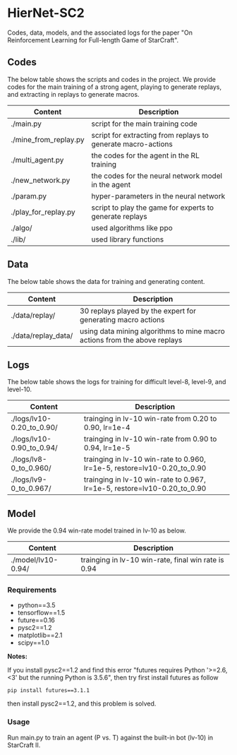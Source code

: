 # HierNet-SC2

Codes, data, models, and the associated logs for the paper "On Reinforcement Learning for Full-length Game of StarCraft".

## Codes

The below table shows the scripts and codes in the project. We provide codes for the main training of a strong agent, playing to generate replays, and extracting in replays to generate macros. 

Content | Description
------------ | -------------
./main.py | script for the main training code
./mine_from_replay.py | script for extracting from replays to generate macro-actions
./multi_agent.py | the codes for the agent in the RL training
./new_network.py | the codes for the neural network model in the agent
./param.py | hyper-parameters in the neural network
./play_for_replay.py | script to play the game for experts to generate replays 
./algo/ | used algorithms like ppo
./lib/ | used library functions


## Data

The below table shows the data for training and generating content.

Content | Description
------------ | -------------
./data/replay/ | 30 replays played by the expert for generating macro actions
./data/replay_data/ | using data mining algorithms to mine macro actions from the above replays

## Logs

The below table shows the logs for training for difficult level-8, level-9, and level-10.

Content | Description
------------ | -------------
./logs/lv10-0.20_to_0.90/ | trainging in lv-10 win-rate from 0.20 to 0.90, lr=1e-4
./logs/lv10-0.90_to_0.94/ | trainging in lv-10 win-rate from 0.90 to 0.94, lr=1e-5
./logs/lv8-0_to_0.960/ | trainging in lv-10 win-rate to 0.960, lr=1e-5, restore=lv10-0.20_to_0.90
./logs/lv9-0_to_0.967/ | trainging in lv-10 win-rate to 0.967, lr=1e-5, restore=lv10-0.20_to_0.90

## Model

We provide the 0.94 win-rate model trained in lv-10 as below.

Content | Description
------------ | -------------
./model/lv10-0.94/ | trainging in lv-10 win-rate, final win rate is 0.94

### Requirements

- python==3.5
- tensorflow==1.5
- future==0.16
- pysc2==1.2
- matplotlib==2.1
- scipy==1.0

**Notes:**

If you install pysc2==1.2 and find this error "futures requires Python '>=2.6, <3' but the running Python is 3.5.6", then try first install futures as follow
```
pip install futures==3.1.1
```
then install pysc2==1.2, and this problem is solved.

### Usage

Run main.py to train an agent (P vs. T) against the built-in bot (lv-10) in StarCraft II. 